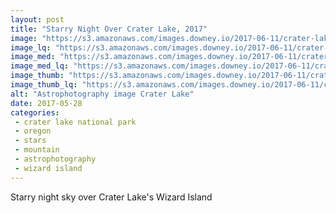 ```yaml
---
layout: post
title: "Starry Night Over Crater Lake, 2017"
image: "https://s3.amazonaws.com/images.downey.io/2017-06-11/crater-lake-night-sky_large.jpg"
image_lq: "https://s3.amazonaws.com/images.downey.io/2017-06-11/crater-lake-night-sky_large_lq.jpg"
image_med: "https://s3.amazonaws.com/images.downey.io/2017-06-11/crater-lake-night-sky_medium.jpg"
image_med_lq: "https://s3.amazonaws.com/images.downey.io/2017-06-11/crater-lake-night-sky_medium_lq.jpg"
image_thumb: "https://s3.amazonaws.com/images.downey.io/2017-06-11/crater-lake-night-sky_thumb.jpg"
image_thumb_lq: "https://s3.amazonaws.com/images.downey.io/2017-06-11/crater-lake-night-sky_thumb_lq.jpg"
alt: "Astrophotography image Crater Lake"
date: 2017-05-28
categories:
 - crater lake national park
 - oregon
 - stars
 - mountain
 - astrophotography
 - wizard island
---
```


Starry night sky over Crater Lake's Wizard Island

